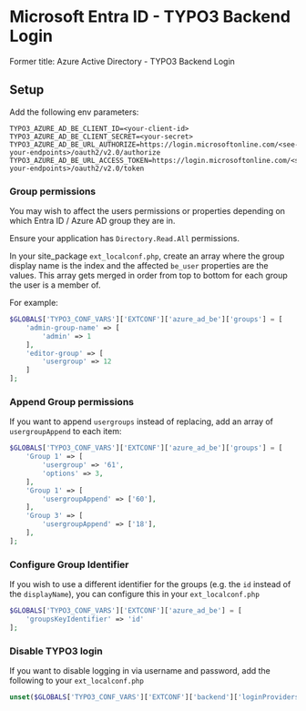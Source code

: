 # Microsoft Entra ID - TYPO3 Backend Login
Former title: Azure Active Directory - TYPO3 Backend Login

## Setup

Add the following env parameters:

```
TYPO3_AZURE_AD_BE_CLIENT_ID=<your-client-id>
TYPO3_AZURE_AD_BE_CLIENT_SECRET=<your-secret>
TYPO3_AZURE_AD_BE_URL_AUTHORIZE=https://login.microsoftonline.com/<see-your-endpoints>/oauth2/v2.0/authorize
TYPO3_AZURE_AD_BE_URL_ACCESS_TOKEN=https://login.microsoftonline.com/<see-your-endpoints>/oauth2/v2.0/token
```

### Group permissions

You may wish to affect the users permissions or properties depending on which Entra ID / Azure AD group they are in.

Ensure your application has `Directory.Read.All` permissions.

In your site_package `ext_localconf.php`, create an array where the group display name is the index and the affected `be_user` properties are the values. This array gets merged in order from top to bottom for each group the user is a member of.

For example:

```php
$GLOBALS['TYPO3_CONF_VARS']['EXTCONF']['azure_ad_be']['groups'] = [
	'admin-group-name' => [
		'admin' => 1
	],
	'editor-group' => [
		'usergroup' => 12
	]
];
```

### Append Group permissions

If you want to append `usergroups` instead of replacing, add an array of `usergroupAppend` to each item:

```php
$GLOBALS['TYPO3_CONF_VARS']['EXTCONF']['azure_ad_be']['groups'] = [
	'Group 1' => [
		'usergroup' => '61',
		'options' => 3,
	],
	'Group 1' => [
		'usergroupAppend' => ['60'],
	],
	'Group 3' => [
		'usergroupAppend' => ['18'],
	],
];
```

### Configure Group Identifier

If you wish to use a different identifier for the groups (e.g. the `id` instead of the `displayName`), you can configure this in your `ext_localconf.php`

```php
$GLOBALS['TYPO3_CONF_VARS']['EXTCONF']['azure_ad_be'] = [
    'groupsKeyIdentifier' => 'id'
];
```

### Disable TYPO3 login

If you want to disable logging in via username and password, add the following to your `ext_localconf.php`

```php
unset($GLOBALS['TYPO3_CONF_VARS']['EXTCONF']['backend']['loginProviders'][1433416747]);
```

